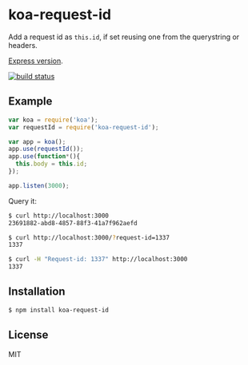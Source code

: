 # koa-request-id

  Add a request id as `this.id`, if set reusing one from the querystring or
  headers.

  [Express version](https://github.com/segmentio/request-id-middleware).
  
  [![build status](https://secure.travis-ci.org/segmentio/koa-request-id.png)](http://travis-ci.org/segmentio/koa-request-id)

## Example

```js
var koa = require('koa');
var requestId = require('koa-request-id');

var app = koa();
app.use(requestId());
app.use(function*(){
  this.body = this.id;
});

app.listen(3000);
```

  Query it:

```bash
$ curl http://localhost:3000
23691882-abd8-4857-88f3-41a7f962aefd

$ curl http://localhost:3000/?request-id=1337
1337

$ curl -H "Request-id: 1337" http://localhost:3000
1337
```

## Installation

```bash
$ npm install koa-request-id
```

## License

  MIT
